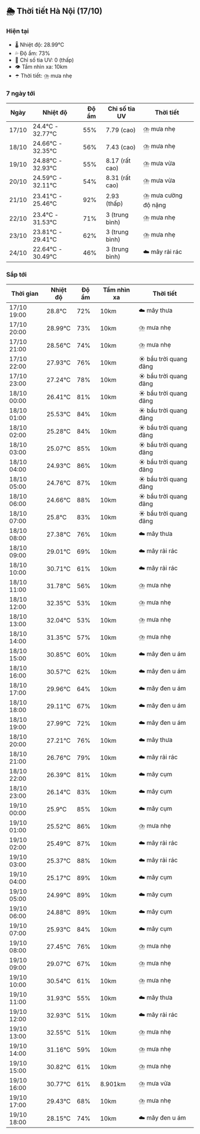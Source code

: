 ## 🌦️ Thời tiết Hà Nội (17/10)

### Hiện tại

- 🌡️ Nhiệt độ: 28.99℃
- 💦 Độ ẩm: 73%
- 🌟 Chỉ số tia UV: 0 (thấp)
- 👁️ Tầm nhìn xa: 10km
- ☂️ Thời tiết: ⛈️ mưa nhẹ

### 7 ngày tới

| Ngày | Nhiệt độ | Độ ẩm | Chỉ số tia UV | Thời tiết |
| --- | --- | --- | --- | --- |
| 17/10 | 24.4℃ - 32.77℃ | 55% | 7.79 (cao) | ⛈️ mưa nhẹ |
| 18/10 | 24.66℃ - 32.35℃ | 56% | 7.43 (cao) | ⛈️ mưa nhẹ |
| 19/10 | 24.88℃ - 32.93℃ | 55% | 8.17 (rất cao) | ⛈️ mưa vừa |
| 20/10 | 24.59℃ - 32.11℃ | 54% | 8.31 (rất cao) | ⛈️ mưa vừa |
| 21/10 | 23.41℃ - 25.46℃ | 92% | 2.93 (thấp) | ⛈️ mưa cường độ nặng |
| 22/10 | 23.4℃ - 31.53℃ | 71% | 3 (trung bình) | ⛈️ mưa nhẹ |
| 23/10 | 23.81℃ - 29.41℃ | 62% | 3 (trung bình) | ⛈️ mưa nhẹ |
| 24/10 | 22.64℃ - 30.49℃ | 46% | 3 (trung bình) | ☁️ mây rải rác |

### Sắp tới

| Thời gian | Nhiệt độ | Độ ẩm | Tầm nhìn xa | Thời tiết |
| --- | --- | --- | --- | --- |
| 17/10 19:00 | 28.8℃ | 72% | 10km | ☁️ mây thưa |
| 17/10 20:00 | 28.99℃ | 73% | 10km | ⛈️ mưa nhẹ |
| 17/10 21:00 | 28.56℃ | 74% | 10km | ⛈️ mưa nhẹ |
| 17/10 22:00 | 27.93℃ | 76% | 10km | ☀️ bầu trời quang đãng |
| 17/10 23:00 | 27.24℃ | 78% | 10km | ☀️ bầu trời quang đãng |
| 18/10 00:00 | 26.41℃ | 81% | 10km | ☀️ bầu trời quang đãng |
| 18/10 01:00 | 25.53℃ | 84% | 10km | ☀️ bầu trời quang đãng |
| 18/10 02:00 | 25.28℃ | 84% | 10km | ☀️ bầu trời quang đãng |
| 18/10 03:00 | 25.07℃ | 85% | 10km | ☀️ bầu trời quang đãng |
| 18/10 04:00 | 24.93℃ | 86% | 10km | ☀️ bầu trời quang đãng |
| 18/10 05:00 | 24.76℃ | 87% | 10km | ☀️ bầu trời quang đãng |
| 18/10 06:00 | 24.66℃ | 88% | 10km | ☀️ bầu trời quang đãng |
| 18/10 07:00 | 25.8℃ | 83% | 10km | ☀️ bầu trời quang đãng |
| 18/10 08:00 | 27.38℃ | 76% | 10km | ☁️ mây thưa |
| 18/10 09:00 | 29.01℃ | 69% | 10km | ☁️ mây rải rác |
| 18/10 10:00 | 30.71℃ | 61% | 10km | ☁️ mây rải rác |
| 18/10 11:00 | 31.78℃ | 56% | 10km | ⛈️ mưa nhẹ |
| 18/10 12:00 | 32.35℃ | 53% | 10km | ⛈️ mưa nhẹ |
| 18/10 13:00 | 32.04℃ | 53% | 10km | ⛈️ mưa nhẹ |
| 18/10 14:00 | 31.35℃ | 57% | 10km | ⛈️ mưa nhẹ |
| 18/10 15:00 | 30.85℃ | 60% | 10km | ☁️ mây đen u ám |
| 18/10 16:00 | 30.57℃ | 62% | 10km | ☁️ mây đen u ám |
| 18/10 17:00 | 29.96℃ | 64% | 10km | ☁️ mây đen u ám |
| 18/10 18:00 | 29.11℃ | 67% | 10km | ☁️ mây đen u ám |
| 18/10 19:00 | 27.99℃ | 72% | 10km | ☁️ mây đen u ám |
| 18/10 20:00 | 27.21℃ | 76% | 10km | ☁️ mây thưa |
| 18/10 21:00 | 26.76℃ | 79% | 10km | ☁️ mây rải rác |
| 18/10 22:00 | 26.39℃ | 81% | 10km | ☁️ mây cụm |
| 18/10 23:00 | 26.14℃ | 83% | 10km | ☁️ mây cụm |
| 19/10 00:00 | 25.9℃ | 85% | 10km | ☁️ mây cụm |
| 19/10 01:00 | 25.52℃ | 86% | 10km | ⛈️ mưa nhẹ |
| 19/10 02:00 | 25.49℃ | 87% | 10km | ☁️ mây rải rác |
| 19/10 03:00 | 25.37℃ | 88% | 10km | ☁️ mây rải rác |
| 19/10 04:00 | 25.17℃ | 89% | 10km | ☁️ mây cụm |
| 19/10 05:00 | 24.99℃ | 89% | 10km | ☁️ mây cụm |
| 19/10 06:00 | 24.88℃ | 89% | 10km | ☁️ mây cụm |
| 19/10 07:00 | 25.93℃ | 84% | 10km | ☁️ mây cụm |
| 19/10 08:00 | 27.45℃ | 76% | 10km | ⛈️ mưa nhẹ |
| 19/10 09:00 | 29.07℃ | 67% | 10km | ⛈️ mưa nhẹ |
| 19/10 10:00 | 30.54℃ | 61% | 10km | ⛈️ mưa nhẹ |
| 19/10 11:00 | 31.93℃ | 55% | 10km | ☁️ mây thưa |
| 19/10 12:00 | 32.93℃ | 51% | 10km | ☁️ mây rải rác |
| 19/10 13:00 | 32.55℃ | 51% | 10km | ⛈️ mưa nhẹ |
| 19/10 14:00 | 31.16℃ | 59% | 10km | ⛈️ mưa nhẹ |
| 19/10 15:00 | 30.82℃ | 61% | 10km | ⛈️ mưa nhẹ |
| 19/10 16:00 | 30.77℃ | 61% | 8.901km | ⛈️ mưa vừa |
| 19/10 17:00 | 29.43℃ | 68% | 10km | ⛈️ mưa nhẹ |
| 19/10 18:00 | 28.15℃ | 74% | 10km | ☁️ mây đen u ám |
